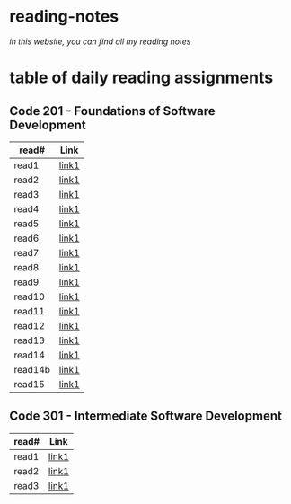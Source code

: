 # reading-notes

*in this website, you can find all my reading notes*

 #  table of daily reading assignments

 ##  Code 201 - Foundations of Software Development


 **read#**| **Link**
 --------|--------
 read1 |[link1](https://bayan-97.github.io/reading-notes2/class1)
 read2 |[link1](https://bayan-97.github.io/reading-notes2/class2)
 read3 |[link1](https://bayan-97.github.io/reading-notes2/class3)
 read4 |[link1](https://bayan-97.github.io/reading-notes2/class4)
 read5 |[link1](https://bayan-97.github.io/reading-notes2/class5)
 read6 |[link1](https://bayan-97.github.io/reading-notes2/class6)
 read7 |[link1](https://bayan-97.github.io/reading-notes2/class7)
 read8 |[link1](https://bayan-97.github.io/reading-notes2/class8)
 read9 |[link1](https://bayan-97.github.io/reading-notes2/class9)
 read10 |[link1](https://bayan-97.github.io/reading-notes2/class-10)
 read11 |[link1](https://bayan-97.github.io/reading-notes2/class-11)
 read12 |[link1](https://bayan-97.github.io/reading-notes2/class12)
 read13 |[link1](https://bayan-97.github.io/reading-notes2/class13)
 read14 |[link1](https://bayan-97.github.io/reading-notes2/class14)
 read14b |[link1](https://bayan-97.github.io/reading-notes2/class14b)
 read15 |[link1]()

 ##  Code 301 - Intermediate Software Development


 
 **read#**| **Link**
 --------|--------
  read1   |[link1](https://bayan-97.github.io/reading-notes2/class301/class3011)
      read2  |[link1](https://bayan-97.github.io/reading-notes2/class301/class3012)
      read3 |[link1](https://bayan-97.github.io/reading-notes2/class301/class3013)
